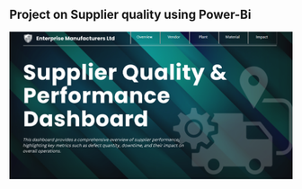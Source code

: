 ## Project on Supplier quality using Power-Bi
![Dashboard](https://github.com/tolulope-web/Supplier-Quality-Dasboard/blob/main/Screenshot%202025-07-06%20224012.png)
